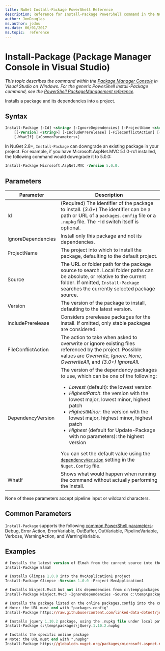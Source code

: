 ```yaml
---
title: NuGet Install-Package PowerShell Reference
description: Reference for Install-Package PowerShell command in the NuGet Package Manager Console in Visual Studio.
author: JonDouglas
ms.author: jodou
ms.date: 06/01/2017
ms.topic:  reference
---
```


# Install-Package (Package Manager Console in Visual Studio)

*This topic describes the command within the [Package Manager Console](../../consume-packages/install-use-packages-powershell.md) in Visual Studio on Windows. For the generic PowerShell Install-Package command, see the [PowerShell PackageManagement reference](/powershell/module/packagemanagement/?view=powershell-6).*

Installs a package and its dependencies into a project.

## Syntax

```ps
Install-Package [-Id] <string> [-IgnoreDependencies] [-ProjectName <string>] [[-Source] <string>] 
    [[-Version] <string>] [-IncludePrerelease] [-FileConflictAction] [-DependencyVersion]
    [-WhatIf] [<CommonParameters>]
```

In NuGet 2.8+, `Install-Package` can downgrade an existing package in your project. For example, if you have Microsoft.AspNet.MVC 5.1.0-rc1 installed, the following command would downgrade it to 5.0.0:

```ps
Install-Package Microsoft.AspNet.MVC -Version 5.0.0.
```

## Parameters

| Parameter | Description |
| --- | --- |
| Id | (Required) The identifier of the package to install. (*3.0+*) The identifier can be a path or URL of a `packages.config` file or a `.nupkg` file. The -Id switch itself is optional. |
| IgnoreDependencies | Install only this package and not its dependencies. |
| ProjectName | The project into which to install the package, defaulting to the default project. |
| Source | The URL or folder path for the package source to search. Local folder paths can be absolute, or relative to the current folder. If omitted, `Install-Package` searches the currently selected package source. |
| Version | The version of the package to install, defaulting to the latest version. |
| IncludePrerelease | Considers prerelease packages for the install. If omitted, only stable packages are considered. |
| FileConflictAction | The action to take when asked to overwrite or ignore existing files referenced by the project. Possible values are *Overwrite, Ignore, None, OverwriteAll*, and *(3.0+)* *IgnoreAll*. |
| DependencyVersion | The version of the dependency packages to use, which can be one of the following:<br/><ul><li>*Lowest* (default): the lowest version</li><li>*HighestPatch*: the version with the lowest major, lowest minor, highest patch</li><li>*HighestMinor*: the version with the lowest major, highest minor, highest patch</li><li>*Highest* (default for Update-Package with no parameters): the highest version</li></ul>You can set the default value using the [`dependencyVersion`](../nuget-config-file.md#config-section) setting in the `Nuget.Config` file. |
| WhatIf | Shows what would happen when running the command without actually performing the install. |

None of these parameters accept pipeline input or wildcard characters.

## Common Parameters

`Install-Package` supports the following [common PowerShell parameters](/powershell/module/microsoft.powershell.core/about/about_commonparameters): Debug, Error Action, ErrorVariable, OutBuffer, OutVariable, PipelineVariable, Verbose, WarningAction, and WarningVariable.

## Examples

```ps
# Installs the latest version of Elmah from the current source into the default project
Install-Package Elmah

# Installs Glimpse 1.0.0 into the MvcApplication1 project
Install-Package Glimpse -Version 1.0.0 -Project MvcApplication1

# Installs Ninject.Mvc3 but not its dependencies from c:\temp\packages
Install-Package Ninject.Mvc3 -IgnoreDependencies -Source c:\temp\packages

# Installs the package listed on the online packages.config into the current project
# Note: the URL must end with "packages.config"
Install-Package https://raw.githubusercontent.com/linked-data-dotnet/json-ld.net/master/.nuget/packages.config

# Installs jquery 1.10.2 package, using the .nupkg file under local path of c:\temp\packages
Install-Package c:\temp\packages\jQuery.1.10.2.nupkg

# Installs the specific online package
# Note: the URL must end with ".nupkg"
Install-Package https://globalcdn.nuget.org/packages/microsoft.aspnet.mvc.5.2.3.nupkg
```